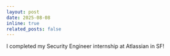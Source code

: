 ```yaml
---
layout: post
date: 2025-08-08
inline: true
related_posts: false
---
```


I completed my Security Engineer internship at Atlassian in SF!